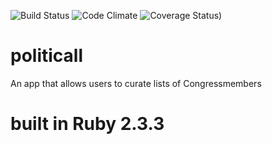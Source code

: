 ![Build Status](https://codeship.com/projects/00146300-efaf-0134-0287-46ab20fed9d7/status?branch=master)
![Code Climate](https://codeclimate.com/github/arilandau/politicall2.png)
![Coverage Status](https://coveralls.io/repos/github/arilandau/politicall2/badge.svg?branch=master))

# politicall
An app that allows users to curate lists of Congressmembers

# built in Ruby 2.3.3

